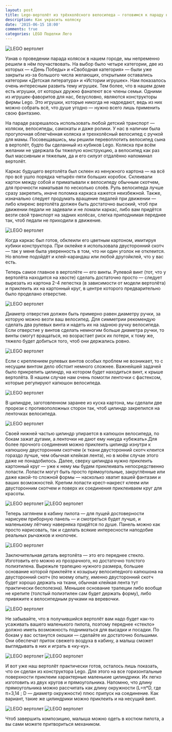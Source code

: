 ```yaml
---
layout: post
title: Lego-вертолёт из трёхколёсного велосипеда – готовимся к параду колясок
description: Как украсить коляску
date: '2015-06-15 18:00'
comments: true
categories: LEGO Поделки Лего
---
```


![LEGO вертолет](/images/photo/2/main.jpg)

Узнав о проведении парада колясок в нашем городе, мы непременно решили в нём поучаствовать. На выбор было четыре категории, две из которых — «День Победы» и «Свободная категория» — были уже закрыты из-за большого числа желающих, открытыми оставались категории «Детская литература» и «Истории игрушек». Нам показалось очень интересным развить тему игрушек. Тем более, что в нашем доме есть игрушки, от которых дружно фанатеют все члены семьи. Одними из игрушек-фаворитов для нас, безусловно, являются конструкторы фирмы Lego. Это игрушки, которые никогда не надоедают, ведь из них можно собрать всё, что душе угодно — нужно всего лишь применить свою фантазию.

На параде разрешалось использовать любой детский транспорт — коляски, велосипеды, самокаты и даже ролики. У нас в наличии была прогулочная облегчённая коляска и трехколёсный велосипед с ручкой для мамы. Посовещавшись, мы решили перевоплотить велосипед сына в вертолёт, будто бы сделанный из кубиков Lego. Коляска при всём желании не удержала бы тяжелую конструкцию, а велосипед как раз был массивным и тяжелым, да и его  силуэт отдалённо напоминал вертолёт.

Каркас будущего вертолёта был склеен из ненужного картона — на всё про всё ушло порядка четырёх-пяти больших коробок. Склеивали картон между собой и приматывали к велосипеду обычным скотчем, для прочности наматывая по несколько слоёв. Руль велосипеда лучше сразу закрепить, иначе поломка каркаса кажется неизбежной. Также, изначально следует продумать вращение педалей при движении — либо клиренс вертолёта должен быть достаточно высокий, чтоб при движении педали не задевали и не ломали каркас, либо вам придётся везти свой транспорт на задних колёсах, слегка приподнимая переднее так, чтоб педали не приходили в движение.

![LEGO вертолет](/images/photo/2/pedals.jpg)

Когда каркас был готов, обклеили его цветным картоном, имитируя кубики конструктора. При оклейке я использовала двусторонний скотч — так у меня была уверенность в том, что ни один уголок не отклеится. Но вполне подойдёт и клей-карандаш или любой другойклей, что у вас есть.

Теперь самое главное в вертолёте — его винты. Рулевой винт (тот, что у вертолёта находится на хвосте) сделать достаточно просто — следует вырезать из картона 2-4 лепестка (в зависимости от модели вертолёта) и приклеить их на картонный круг, в центре которого предварительно было проделано отверстие.

![LEGO вертолет](/images/photo/2/tail_rootor_1.jpg)

Диаметр отверстия должен быть примерно равен диаметру ручки, за которую можно везти ваш велосипед. Для симметрии рекомендую сделать два рулевых винта и надеть их на заднюю ручку велосипеда. Если отверстие у винтов сделать немногим больше диаметра ручки, то винты смогут вращаться, но возрастает риск их потери, к тому же, тяжело будет добиться того, чтоб они держались ровно.

![LEGO вертолет](/images/photo/2/tail_rotor_2.jpg)

Если с креплением рулевых винтов особых проблем  не возникает, то с несущим винтом дело обстоит немного сложнее. Важнейшей задачей было прикрепить цилиндр, на котором будет находиться винт, к крыше вертолёта. В нашем случае нам очень помогли ленточки с фастексом, которые регулируют капюшон велосипеда.

![LEGO вертолет](/images/photo/2/fastex.jpg)

В цилиндре, заготовленном заранее из куска картона, мы сделали две прорези с противоположных сторон так, чтоб цилиндр закрепился на ленточках велосипеда.

![LEGO вертолет](/images/photo/2/main_rotor_1.jpg)

Своей нижней частью цилиндр упирается в капюшон велосипеда, по бокам зажат дугами, а ленточки не дают ему никуда «убежать».Для более прочного соединения можно приклеить цилиндр изнутри к капюшону двусторонним скотчем (к ткани двусторонний скотч клеится гораздо лучше, чем обычная клейкая лента), но в моём случае этого даже не понадобилось. Далее,  сверху цилиндра нужно приклеить картонный круг — уже к нему мы будем приклеивать непосредственно лопасти. Лопасти могут быть просто прямоугольные, закруглённые или даже какой-то сложной формы — насколько хватит вашей фантазии и ваших возможностей. Крепим лопасти крест-накрест клеем или двусторонним скотчем и поверх их соединения приклеиваем круг для красоты.

![LEGO вертолет](/images/photo/2/main_rotor_2.jpg)
![LEGO вертолет](/images/photo/2/main_rotor_3.jpg)

Теперь заглянем в кабину пилота — для пущей достоверности нарисуем приборную панель  — и смотреться будет лучше, и маленькому лётчику наверняка придётся по душе. Панель можно как просто нарисовать, так и сделать всякие интересности наподобие реальных рычажков и кнопочек.

![LEGO вертолет](/images/photo/2/control_panel.jpg)

Заключительная деталь вертолёта — это его переднее стекло. Изготовить его можно из прозрачного, но достаточно толстого полиэтилена. Вырежьте трапецию нужного размера, большее основание которой приклейте к козырьку велосипедного капюшона на двусторонний скотч (по моему опыту, именно двусторонний скотч будет хорошо держать на ткани, обычная клейкая лента тут практически бесполезна). Меньшее основание трапеции либо вообще не крепите (толстый полиэтилен сам будет держать форму), либо привяжите к велосипедным ручками на веревочки.

![LEGO вертолет](/images/photo/2/windshield.jpg)

Не забывайте, что в получившийся вертолёт вам надо будет как-то усаживать вашего маленького пилота, поэтому переднее «стекло» должно иметь возможность подниматься для высадки и посадки. По бокам у вас останутся окошки — сделайте их достаточно большими. Они обеспечат приток свежего воздуха в кабину, а малыш сможет выглядывать в них и играть в «ку-ку».

![LEGO вертолет](/images/photo/2/windows_1.jpg)
![LEGO вертолет](/images/photo/2/windows_2.jpg)

И вот уже наш вертолёт практически готов, осталось лишь показать, что он сделан из конструктора Lego. Для этого на все горизонтальные поверхности приклеим характерные маленькие цилиндрики. Их легко изготовить из двух кругов и прямоугольника. Напомню, что длину прямоугольника можно рассчитать как длину окружности (L=π*D, где π=3,14 ; D — диаметр окружности) плюс припуск на соединение. Как вариант, такие же цилиндрики можно приклеить и на несущий винт.

![LEGO вертолет](/images/photo/2/cylinders_2.jpg)
![LEGO вертолет](/images/photo/2/cylinders_1.jpg)

Чтоб завершить композицию, малыша можно одеть в костюм пилота, а вы сами можете притвориться механиком.